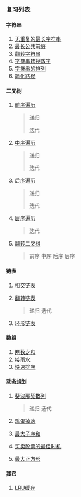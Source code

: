 ### 复习列表

#### 字符串

1. [无重复的最长字符串](https://leetcode-cn.com/explore/featured/card/bytedance/242/string/1012/) 
2. [最长公共前缀](https://leetcode-cn.com/problems/longest-common-prefix/)
3. [翻转字符串](https://leetcode-cn.com/problems/reverse-string/)
4. [字符串转换数字](https://leetcode-cn.com/problems/string-to-integer-atoi/)
5. [字符串的排列](https://leetcode-cn.com/problems/permutation-in-string/)
6. [简化路径](https://leetcode-cn.com/problems/simplify-path/)

#### 二叉树

1. [前序遍历](https://leetcode-cn.com/problems/binary-tree-preorder-traversal/)

   > 递归
   >
   > 迭代
   >
   
2. [中序遍历](https://leetcode-cn.com/problems/binary-tree-inorder-traversal/)

   > 递归
   >
   > 迭代
   >
   
3. [后序遍历](https://leetcode-cn.com/problems/binary-tree-postorder-traversal/)

   > 递归
   >
   > 迭代

4. [层序遍历](https://leetcode-cn.com/problems/binary-tree-level-order-traversal/)

   > 迭代

5. [翻转二叉树](https://leetcode-cn.com/problems/invert-binary-tree/)

   > 前序 中序 后序 层序

#### 链表

1. [相交链表](https://leetcode-cn.com/problems/intersection-of-two-linked-lists/)

2. [翻转链表](https://leetcode-cn.com/problems/reverse-linked-list/)

   > 递归 迭代

3. [环形链表](https://leetcode-cn.com/problems/linked-list-cycle/)

#### 数组

1. [两数之和](https://leetcode-cn.com/problems/two-sum/submissions/)
2. [接雨水](https://leetcode-cn.com/problems/trapping-rain-water/)
3. [快速排序](https://leetcode-cn.com/problems/sort-an-array/)

#### 动态规划

1. [斐波那契数列](https://leetcode-cn.com/problems/fei-bo-na-qi-shu-lie-lcof/)

   > 递归 迭代

2. [鸡蛋掉落](https://leetcode-cn.com/problems/super-egg-drop/)

3. [最大子序和](https://leetcode-cn.com/problems/maximum-subarray/)

4. [买卖股票的最佳时机](https://leetcode-cn.com/problems/best-time-to-buy-and-sell-stock/)

5. [最大正方形](https://leetcode-cn.com/problems/maximal-square/)

#### 其它

1. [LRU缓存](https://leetcode-cn.com/problems/lru-cache/)



